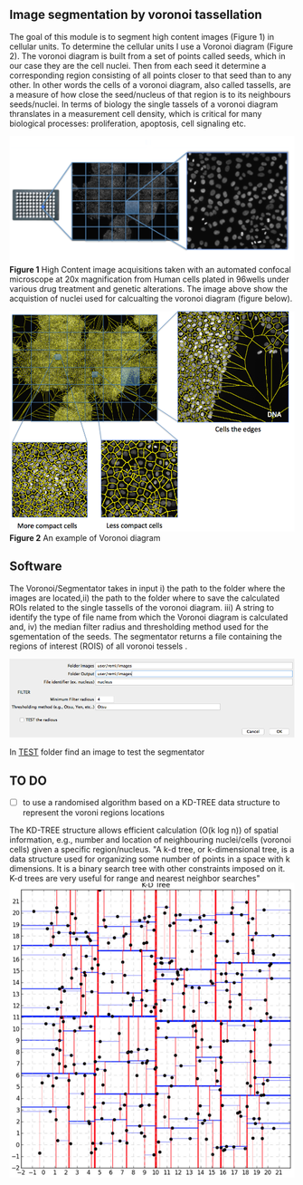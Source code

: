 ## Image segmentation by voronoi tassellation

The goal of this module is to segment high content images (Figure 1) in cellular units. To determine the cellular units I use a Voronoi diagram (Figure 2). The voronoi diagram is built from a set of points called seeds, which in our case they are the cell nuclei. Then from each seed it determine a corresponding region consisting of all points closer to that seed than to any other. In other words the  cells of a voronoi diagram, also called tassells, are a measure of how close the seed/nucleus of that region is to its neighbours seeds/nuclei. In terms of biology the single tassels of a voronoi diagram thranslates in a measurement cell density, which is critical for many biological processes: proliferation, apoptosis, cell signaling etc. 


![Screenshot](/IMG/HCI_example2.png)
**Figure 1**
High Content image acquisitions taken with an automated confocal microscope at 20x magnification from Human cells plated in 96wells under various drug treatment and genetic alterations. The image above show the acquistion of nuclei used for calcualting the voronoi diagram (figure below).


![Screenshot](/IMG/voronoi_5.png)
**Figure 2** An example of Voronoi diagram


## Software

The Voronoi/Segmentator takes in input i) the path to the folder where the images are located,ii)  the path to the folder where to save the calculated ROIs related to the single tassells of the voronoi diagram. iii) A string to identify the type of file name from which the Voronoi diagram is calculated and, iv) the median filter radius and thresholding method used for the sgementation of the seeds. The segmentator returns a file containing the regions of interest (ROIS) of all voronoi tessels .


![UI](/IMG/voronoi_imagej_UI.png)

In [TEST](/TEST) folder find an image to test the segmentator
## TO DO
- [ ] to use a randomised algorithm based on a KD-TREE data structure to represent the voroni regions locations

The KD-TREE structure allows efficient calculation (O(k log n)) of spatial information, e.g., number and location of neighbouring nuclei/cells (voronoi cells) given a specific region/nucleus. "A k-d tree, or k-dimensional tree, is a data structure used for organizing some number of points in a space with k dimensions. It is a binary search tree with other constraints imposed on it. K-d trees are very useful for range and nearest neighbor searches"
![kd-tree](/IMG/kd_tree.png)
